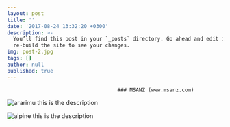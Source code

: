 ```yaml
---
layout: post
title: ''
date: '2017-08-24 13:32:20 +0300'
description: >-
  You’ll find this post in your `_posts` directory. Go ahead and edit it and
  re-build the site to see your changes.
img: post-2.jpg
tags: []
author: null
published: true
---
```

										### MSANZ (www.msanz.com)

![ararimu]({{site.baseurl}}/assets/img/ararimu_1.jpg)
this is the description

![alpine]({{site.baseurl}}/assets/img/alpine.jpg)
this is the description

[jekyll-docs]: https://jekyllrb.com/docs/home
[jekyll-gh]:   https://github.com/jekyll/jekyll
[jekyll-talk]: https://talk.jekyllrb.com/

